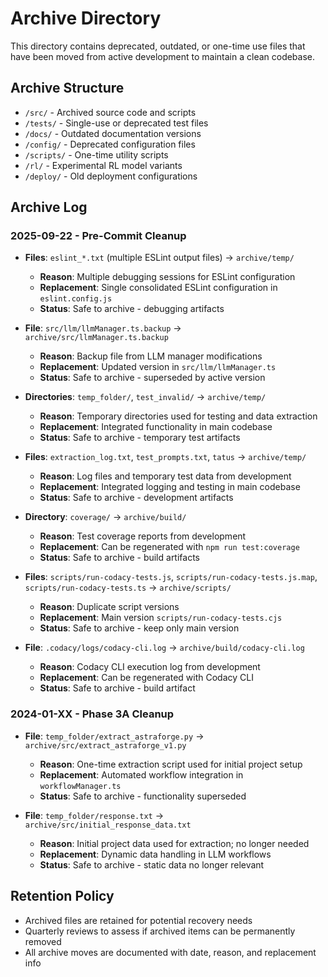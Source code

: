 # Archive Directory

This directory contains deprecated, outdated, or one-time use files that have been moved from active development to maintain a clean codebase.

## Archive Structure
- `/src/` - Archived source code and scripts
- `/tests/` - Single-use or deprecated test files
- `/docs/` - Outdated documentation versions
- `/config/` - Deprecated configuration files
- `/scripts/` - One-time utility scripts
- `/rl/` - Experimental RL model variants
- `/deploy/` - Old deployment configurations

## Archive Log

### 2025-09-22 - Pre-Commit Cleanup
- **Files**: `eslint_*.txt` (multiple ESLint output files) → `archive/temp/`
  - **Reason**: Multiple debugging sessions for ESLint configuration
  - **Replacement**: Single consolidated ESLint configuration in `eslint.config.js`
  - **Status**: Safe to archive - debugging artifacts

- **File**: `src/llm/llmManager.ts.backup` → `archive/src/llmManager.ts.backup`
  - **Reason**: Backup file from LLM manager modifications
  - **Replacement**: Updated version in `src/llm/llmManager.ts`
  - **Status**: Safe to archive - superseded by active version

- **Directories**: `temp_folder/`, `test_invalid/` → `archive/temp/`
  - **Reason**: Temporary directories used for testing and data extraction
  - **Replacement**: Integrated functionality in main codebase
  - **Status**: Safe to archive - temporary test artifacts

- **Files**: `extraction_log.txt`, `test_prompts.txt`, `tatus` → `archive/temp/`
  - **Reason**: Log files and temporary test data from development
  - **Replacement**: Integrated logging and testing in main codebase
  - **Status**: Safe to archive - development artifacts

- **Directory**: `coverage/` → `archive/build/`
  - **Reason**: Test coverage reports from development
  - **Replacement**: Can be regenerated with `npm run test:coverage`
  - **Status**: Safe to archive - build artifacts

- **Files**: `scripts/run-codacy-tests.js`, `scripts/run-codacy-tests.js.map`, `scripts/run-codacy-tests.ts` → `archive/scripts/`
  - **Reason**: Duplicate script versions
  - **Replacement**: Main version `scripts/run-codacy-tests.cjs`
  - **Status**: Safe to archive - keep only main version

- **File**: `.codacy/logs/codacy-cli.log` → `archive/build/codacy-cli.log`
  - **Reason**: Codacy CLI execution log from development
  - **Replacement**: Can be regenerated with Codacy CLI
  - **Status**: Safe to archive - build artifact

### 2024-01-XX - Phase 3A Cleanup
- **File**: `temp_folder/extract_astraforge.py` → `archive/src/extract_astraforge_v1.py`
  - **Reason**: One-time extraction script used for initial project setup
  - **Replacement**: Automated workflow integration in `workflowManager.ts`
  - **Status**: Safe to archive - functionality superseded

- **File**: `temp_folder/response.txt` → `archive/src/initial_response_data.txt`
  - **Reason**: Initial project data used for extraction; no longer needed
  - **Replacement**: Dynamic data handling in LLM workflows
  - **Status**: Safe to archive - static data no longer relevant

## Retention Policy
- Archived files are retained for potential recovery needs
- Quarterly reviews to assess if archived items can be permanently removed
- All archive moves are documented with date, reason, and replacement info